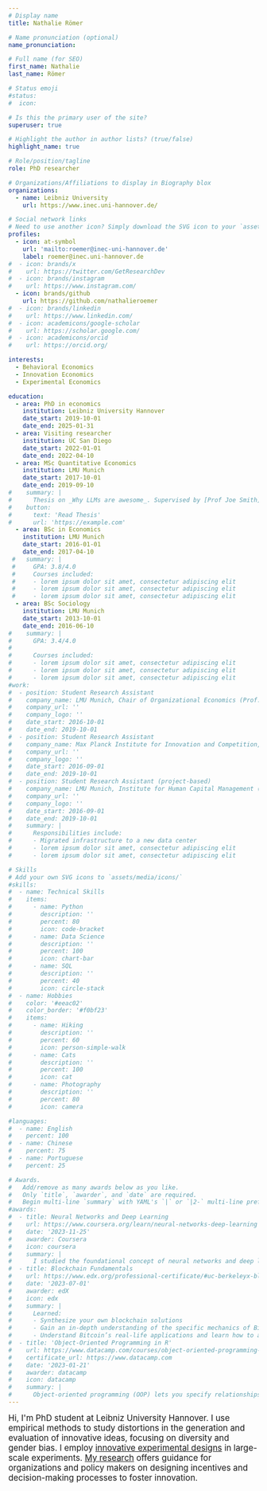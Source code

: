 ```yaml
---
# Display name
title: Nathalie Römer

# Name pronunciation (optional)
name_pronunciation: 

# Full name (for SEO)
first_name: Nathalie
last_name: Römer

# Status emoji
#status:
#  icon: 

# Is this the primary user of the site?
superuser: true

# Highlight the author in author lists? (true/false)
highlight_name: true

# Role/position/tagline
role: PhD researcher

# Organizations/Affiliations to display in Biography blox
organizations:
  - name: Leibniz University
    url: https://www.inec.uni-hannover.de/

# Social network links
# Need to use another icon? Simply download the SVG icon to your `assets/media/icons/` folder.
profiles:
  - icon: at-symbol
    url: 'mailto:roemer@inec-uni-hannover.de'
    label: roemer@inec.uni-hannover.de
#  - icon: brands/x
#    url: https://twitter.com/GetResearchDev
#  - icon: brands/instagram
#    url: https://www.instagram.com/
  - icon: brands/github
    url: https://github.com/nathalieroemer
#  - icon: brands/linkedin
#    url: https://www.linkedin.com/
#  - icon: academicons/google-scholar
#    url: https://scholar.google.com/
#  - icon: academicons/orcid
#    url: https://orcid.org/

interests:
  - Behavioral Economics
  - Innovation Economics
  - Experimental Economics

education:
  - area: PhD in economics
    institution: Leibniz University Hannover
    date_start: 2019-10-01
    date_end: 2025-01-31 
  - area: Visiting researcher
    institution: UC San Diego
    date_start: 2022-01-01
    date_end: 2022-04-10
  - area: MSc Quantitative Economics
    institution: LMU Munich
    date_start: 2017-10-01
    date_end: 2019-09-10
#    summary: |
#      Thesis on _Why LLMs are awesome_. Supervised by [Prof Joe Smith](https://example.com). Presented papers at 5 IEEE conferences with the contributions being published in 2 Springer journals.
#    button:
#      text: 'Read Thesis'
#      url: 'https://example.com'
  - area: BSc in Economics
    institution: LMU Munich
    date_start: 2016-01-01
    date_end: 2017-04-10
 #   summary: |
 #     GPA: 3.8/4.0
 #     Courses included:
 #     - lorem ipsum dolor sit amet, consectetur adipiscing elit
 #     - lorem ipsum dolor sit amet, consectetur adipiscing elit
 #     - lorem ipsum dolor sit amet, consectetur adipiscing elit
  - area: BSc Sociology
    institution: LMU Munich
    date_start: 2013-10-01
    date_end: 2016-06-10
#    summary: |
#      GPA: 3.4/4.0
#      
#      Courses included:
#      - lorem ipsum dolor sit amet, consectetur adipiscing elit
#      - lorem ipsum dolor sit amet, consectetur adipiscing elit
#      - lorem ipsum dolor sit amet, consectetur adipiscing elit
#work:
#  - position: Student Research Assistant
#    company_name: LMU Munich, Chair of Organizational Economics (Prof. Englmaier)
#    company_url: ''
#    company_logo: ''
#    date_start: 2016-10-01
#    date_end: 2019-10-01
#  - position: Student Research Assistant
#    company_name: Max Planck Institute for Innovation and Competition,  (Prof. #Harhoff)
#    company_url: ''
#    company_logo: ''
#    date_start: 2016-09-01
#    date_end: 2019-10-01
#  - position: Student Research Assistant (project-based)
#    company_name: LMU Munich, Institute for Human Capital Management (Prof. Weller)
#    company_url: ''
#    company_logo: ''
#    date_start: 2016-09-01
#    date_end: 2019-10-01
#    summary: |
#      Responsibilities include:
#      - Migrated infrastructure to a new data center
#      - lorem ipsum dolor sit amet, consectetur adipiscing elit
#      - lorem ipsum dolor sit amet, consectetur adipiscing elit

# Skills
# Add your own SVG icons to `assets/media/icons/`
#skills:
#  - name: Technical Skills
#    items:
#      - name: Python
#        description: ''
#        percent: 80
#        icon: code-bracket
#      - name: Data Science
#        description: ''
#        percent: 100
#        icon: chart-bar
#      - name: SQL
#        description: ''
#        percent: 40
#        icon: circle-stack
#  - name: Hobbies
#    color: '#eeac02'
#    color_border: '#f0bf23'
#    items:
#      - name: Hiking
#        description: ''
#        percent: 60
#        icon: person-simple-walk
#      - name: Cats
#        description: ''
#        percent: 100
#        icon: cat
#      - name: Photography
#        description: ''
#        percent: 80
#        icon: camera

#languages:
#  - name: English
#    percent: 100
#  - name: Chinese
#    percent: 75
#  - name: Portuguese
#    percent: 25

# Awards.
#   Add/remove as many awards below as you like.
#   Only `title`, `awarder`, and `date` are required.
#   Begin multi-line `summary` with YAML's `|` or `|2-` multi-line prefix and indent 2 spaces below.
#awards:
#  - title: Neural Networks and Deep Learning
#    url: https://www.coursera.org/learn/neural-networks-deep-learning
#    date: '2023-11-25'
#    awarder: Coursera
#    icon: coursera
#    summary: |
#      I studied the foundational concept of neural networks and deep learning. By the end, I was familiar with the significant technological trends driving the rise of deep learning; build, train, and apply fully connected deep neural networks; implement efficient (vectorized) neural networks; identify key parameters in a neural network’s architecture; and apply deep learning to your own applications.
#  - title: Blockchain Fundamentals
#    url: https://www.edx.org/professional-certificate/#uc-berkeleyx-blockchain-fundamentals
#    date: '2023-07-01'
#    awarder: edX
#    icon: edx
#    summary: |
#      Learned:
#      - Synthesize your own blockchain solutions
#      - Gain an in-depth understanding of the specific mechanics of Bitcoin
#      - Understand Bitcoin’s real-life applications and learn how to attack and destroy Bitcoin, Ethereum, smart contracts and Dapps, and alternatives to Bitcoin’s Proof-of-Work consensus algorithm
#  - title: 'Object-Oriented Programming in R'
#    url: https://www.datacamp.com/courses/object-oriented-programming-with-s3-and-r6-in-r
#    certificate_url: https://www.datacamp.com
#    date: '2023-01-21'
#    awarder: datacamp
#    icon: datacamp
#    summary: |
#      Object-oriented programming (OOP) lets you specify relationships between functions and the objects that they can act on, helping you manage complexity in your code. This is an intermediate level course, providing an introduction to OOP, using the S3 and R6 systems. S3 is a great day-to-day R programming tool that simplifies some of the functions that you write. R6 is especially useful for industry-specific analyses, working with web APIs, and building GUIs.
---
```


<div style="font-size: calc(1em * 1.2) !important">
Hi, I'm PhD student at Leibniz University Hannover. I use empirical methods to study distortions in the generation and evaluation of innovative ideas, focusing on diversity and gender bias. I employ <a href="/wit/">innovative experimental designs</a> in large-scale experiments. <a href="/paper/">My research</a> offers guidance for organizations and policy makers on designing incentives and decision-making processes to foster innovation.</div>

<br>